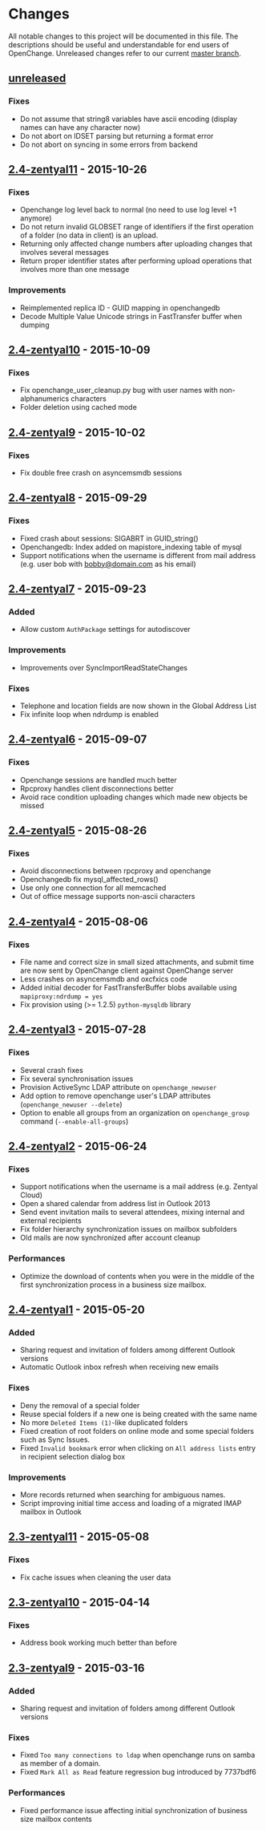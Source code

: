 # Changes

All notable changes to this project will be documented in this file.
The descriptions should be useful and understandable for end users of OpenChange.
Unreleased changes refer to our current [master branch](https://github.com/openchange/openchange/).

## [unreleased]

### Fixes
* Do not assume that string8 variables have ascii encoding (display names can have any character now)
* Do not abort on IDSET parsing but returning a format error
* Do not abort on syncing in some errors from backend

## [2.4-zentyal11] - 2015-10-26

### Fixes
* Openchange log level back to normal (no need to use log level +1 anymore)
* Do not return invalid GLOBSET range of identifiers if the first operation
  of a folder (no data in client) is an upload.
* Returning only affected change numbers after uploading changes
  that involves several messages
* Return proper identifier states after performing upload operations
  that involves more than one message

### Improvements
* Reimplemented replica ID - GUID mapping in openchangedb
* Decode Multiple Value Unicode strings in FastTransfer buffer when dumping


## [2.4-zentyal10] - 2015-10-09

### Fixes
* Fix openchange_user_cleanup.py bug with user names with non-alphanumerics characters
* Folder deletion using cached mode


## [2.4-zentyal9] - 2015-10-02

### Fixes
* Fix double free crash on asyncemsmdb sessions


## [2.4-zentyal8] - 2015-09-29

### Fixes
* Fixed crash about sessions: SIGABRT in GUID_string()
* Openchangedb: Index added on mapistore_indexing table of mysql
* Support notifications when the username is different from mail address (e.g. user bob with bobby@domain.com as his email)


## [2.4-zentyal7] - 2015-09-23

### Added
* Allow custom `AuthPackage` settings for autodiscover

### Improvements
* Improvements over SyncImportReadStateChanges

### Fixes
* Telephone and location fields are now shown in the Global Address List
* Fix infinite loop when ndrdump is enabled


## [2.4-zentyal6] - 2015-09-07

### Fixes

* Openchange sessions are handled much better
* Rpcproxy handles client disconnections better
* Avoid race condition uploading changes which made new objects be missed


## [2.4-zentyal5] - 2015-08-26

### Fixes

* Avoid disconnections between rpcproxy and openchange
* Openchangedb fix mysql_affected_rows()
* Use only one connection for all memcached
* Out of office message supports non-ascii characters


## [2.4-zentyal4] - 2015-08-06

### Fixes

* File name and correct size in small sized attachments, and submit time are now sent
  by OpenChange client against OpenChange server
* Less crashes on asyncemsmdb and oxcfxics code
* Added initial decoder for FastTransferBuffer blobs available using `mapiproxy:ndrdump = yes`
* Fix provision using (>= 1.2.5) `python-mysqldb` library


## [2.4-zentyal3] - 2015-07-28

### Fixes

* Several crash fixes
* Fix several synchronisation issues
* Provision ActiveSync LDAP attribute on `openchange_newuser`
* Add option to remove openchange user's LDAP attributes (`openchange_newuser --delete`)
* Option to enable all groups from an organization on `openchange_group` command (`--enable-all-groups`)


## [2.4-zentyal2] - 2015-06-24

### Fixes

* Support notifications when the username is a mail address (e.g. Zentyal Cloud)
* Open a shared calendar from address list in Outlook 2013
* Send event invitation mails to several attendees, mixing internal and external recipients
* Fix folder hierarchy synchronization issues on mailbox subfolders
* Old mails are now synchronized after account cleanup

### Performances
* Optimize the download of contents when you were in the middle of the first synchronization process in a business size mailbox.


## [2.4-zentyal1] - 2015-05-20

### Added
* Sharing request and invitation of folders among different Outlook versions
* Automatic Outlook inbox refresh when receiving new emails

### Fixes
* Deny the removal of a special folder
* Reuse special folders if a new one is being created with the same name
* No more `Deleted Items (1)`-like duplicated folders
* Fixed creation of root folders on online mode and some special folders such as Sync Issues.
* Fixed `Invalid bookmark` error when clicking on `All address lists` entry in recipient selection dialog box

### Improvements
* More records returned when searching for ambiguous names.
* Script improving initial time access and loading of a migrated IMAP mailbox in Outlook


## [2.3-zentyal11] - 2015-05-08

### Fixes
* Fix cache issues when cleaning the user data


## [2.3-zentyal10] - 2015-04-14

### Fixes
* Address book working much better than before


## [2.3-zentyal9] - 2015-03-16

### Added
* Sharing request and invitation of folders among different Outlook versions

### Fixes
* Fixed `Too many connections to ldap` when openchange runs on samba as member of a domain.
* Fixed `Mark All as Read` feature regression bug introduced by 7737bdf6

### Performances
* Fixed performance issue affecting initial synchronization of business size mailbox contents


[//]: # (unreleased compare link should be changed to the latest release)
[unreleased]: https://github.com/Zentyal/openchange/compare/2.4-zentyal11...HEAD
[2.4-zentyal11]: https://github.com/Zentyal/openchange/compare/2.4-zentyal10...2.4-zentyal11
[2.4-zentyal10]: https://github.com/Zentyal/openchange/compare/2.4-zentyal9...2.4-zentyal10
[2.4-zentyal9]: https://github.com/Zentyal/openchange/compare/2.4-zentyal8...2.4-zentyal9
[2.4-zentyal8]: https://github.com/Zentyal/openchange/compare/2.4-zentyal7...2.4-zentyal8
[2.4-zentyal7]: https://github.com/Zentyal/openchange/compare/2.4-zentyal6...2.4-zentyal7
[2.4-zentyal6]: https://github.com/Zentyal/openchange/compare/2.4-zentyal5...2.4-zentyal6
[2.4-zentyal5]: https://github.com/Zentyal/openchange/compare/2.4-zentyal4...2.4-zentyal5
[2.4-zentyal4]: https://github.com/Zentyal/openchange/compare/2.4-zentyal3...2.4-zentyal4
[2.4-zentyal3]: https://github.com/Zentyal/openchange/compare/2.4-zentyal2...2.4-zentyal3
[2.4-zentyal2]: https://github.com/Zentyal/openchange/compare/2.4-zentyal1...2.4-zentyal2
[2.4-zentyal1]: https://github.com/Zentyal/openchange/compare/2.3-zentyal11...2.4-zentyal1
[2.3-zentyal11]: https://github.com/Zentyal/openchange/compare/2.3-zentyal10...2.3-zentyal11
[2.3-zentyal10]: https://github.com/Zentyal/openchange/compare/2.3-zentyal9...2.3-zentyal10
[2.3-zentyal9]: https://github.com/Zentyal/openchange/compare/2.3-zentyal8...2.3-zentyal9
